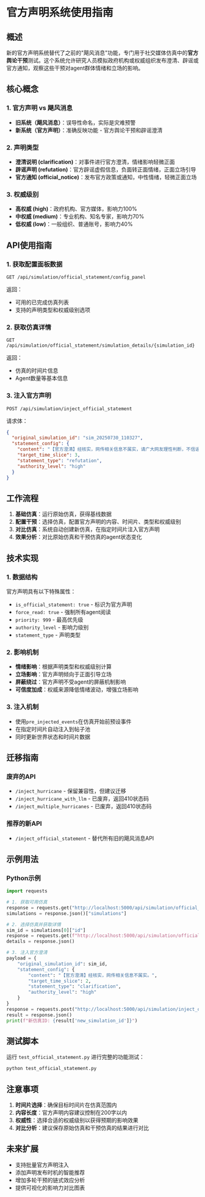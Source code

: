 # 官方声明系统使用指南

## 概述

新的官方声明系统替代了之前的"飓风消息"功能，专门用于社交媒体仿真中的**官方舆论干预**测试。这个系统允许研究人员模拟政府机构或权威组织发布澄清、辟谣或官方通知，观察这些干预对agent群体情绪和立场的影响。

## 核心概念

### 1. 官方声明 vs 飓风消息
- **旧系统（飓风消息）**：误导性命名，实际是灾难预警
- **新系统（官方声明）**：准确反映功能 - 官方舆论干预和辟谣澄清

### 2. 声明类型
- **澄清说明 (clarification)**：对事件进行官方澄清，情绪影响轻微正面
- **辟谣声明 (refutation)**：官方辟谣虚假信息，负面转正面情绪，正面立场引导
- **官方通知 (official_notice)**：发布官方政策或通知，中性情绪，轻微正面立场

### 3. 权威级别
- **高权威 (high)**：政府机构、官方媒体，影响力100%
- **中权威 (medium)**：专业机构、知名专家，影响力70%
- **低权威 (low)**：一般组织、普通账号，影响力40%

## API使用指南

### 1. 获取配置面板数据
```http
GET /api/simulation/official_statement/config_panel
```

返回：
- 可用的已完成仿真列表
- 支持的声明类型和权威级别选项

### 2. 获取仿真详情
```http
GET /api/simulation/official_statement/simulation_details/{simulation_id}
```

返回：
- 仿真的时间片信息
- Agent数量等基本信息

### 3. 注入官方声明
```http
POST /api/simulation/inject_official_statement
```

请求体：
```json
{
  "original_simulation_id": "sim_20250730_110327",
  "statement_config": {
    "content": "【官方澄清】经核实，网传相关信息不属实，请广大网友理性判断，不信谣不传谣。",
    "target_time_slice": 3,
    "statement_type": "refutation",
    "authority_level": "high"
  }
}
```

## 工作流程

1. **基础仿真**：运行原始仿真，获得基线数据
2. **配置干预**：选择仿真，配置官方声明的内容、时间片、类型和权威级别
3. **对比仿真**：系统自动创建新仿真，在指定时间片注入官方声明
4. **效果分析**：对比原始仿真和干预仿真的agent状态变化

## 技术实现

### 1. 数据结构
官方声明具有以下特殊属性：
- `is_official_statement: true` - 标识为官方声明
- `force_read: true` - 强制所有agent阅读
- `priority: 999` - 最高优先级
- `authority_level` - 影响力级别
- `statement_type` - 声明类型

### 2. 影响机制
- **情绪影响**：根据声明类型和权威级别计算
- **立场影响**：官方声明倾向于正面引导立场
- **屏蔽绕过**：官方声明不受agent的屏蔽机制影响
- **可信度加成**：权威来源降低情绪波动，增强立场影响

### 3. 注入机制
- 使用`pre_injected_events`在仿真开始前预设事件
- 在指定时间片自动注入到帖子池
- 同时更新世界状态和时间片数据

## 迁移指南

### 废弃的API
- `/inject_hurricane` - 保留兼容性，但建议迁移
- `/inject_hurricane_with_llm` - 已废弃，返回410状态码
- `/inject_multiple_hurricanes` - 已废弃，返回410状态码

### 推荐的新API
- `/inject_official_statement` - 替代所有旧的飓风消息API

## 示例用法

### Python示例
```python
import requests

# 1. 获取可用仿真
response = requests.get("http://localhost:5000/api/simulation/official_statement/config_panel")
simulations = response.json()["simulations"]

# 2. 选择仿真并获取详情
sim_id = simulations[0]["id"]
response = requests.get(f"http://localhost:5000/api/simulation/official_statement/simulation_details/{sim_id}")
details = response.json()

# 3. 注入官方澄清
payload = {
    "original_simulation_id": sim_id,
    "statement_config": {
        "content": "【官方澄清】经核实，网传相关信息不属实。",
        "target_time_slice": 2,
        "statement_type": "clarification", 
        "authority_level": "high"
    }
}
response = requests.post("http://localhost:5000/api/simulation/inject_official_statement", json=payload)
result = response.json()
print(f"新仿真ID: {result['new_simulation_id']}")
```

## 测试脚本

运行 `test_official_statement.py` 进行完整的功能测试：

```bash
python test_official_statement.py
```

## 注意事项

1. **时间片选择**：确保目标时间片在仿真范围内
2. **内容长度**：官方声明内容建议控制在200字以内
3. **权威性**：选择合适的权威级别以获得预期的影响效果
4. **对比分析**：建议保存原始仿真和干预仿真的结果进行对比

## 未来扩展

- 支持批量官方声明注入
- 添加声明发布时机的智能推荐
- 增加多轮干预的链式效应分析
- 提供可视化的影响力对比图表
